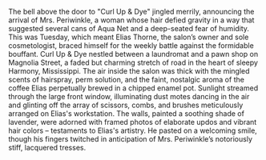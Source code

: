 The bell above the door to "Curl Up & Dye" jingled merrily, announcing the arrival of Mrs. Periwinkle, a woman whose hair defied gravity in a way that suggested several cans of Aqua Net and a deep-seated fear of humidity.  This was Tuesday, which meant Elias Thorne, the salon’s owner and sole cosmetologist, braced himself for the weekly battle against the formidable bouffant. Curl Up & Dye nestled between a laundromat and a pawn shop on Magnolia Street, a faded but charming stretch of road in the heart of sleepy Harmony, Mississippi.  The air inside the salon was thick with the mingled scents of hairspray, perm solution, and the faint, nostalgic aroma of the coffee Elias perpetually brewed in a chipped enamel pot.  Sunlight streamed through the large front window, illuminating dust motes dancing in the air and glinting off the array of scissors, combs, and brushes meticulously arranged on Elias's workstation. The walls, painted a soothing shade of lavender, were adorned with framed photos of elaborate updos and vibrant hair colors – testaments to Elias's artistry.  He pasted on a welcoming smile, though his fingers twitched in anticipation of Mrs. Periwinkle’s notoriously stiff, lacquered tresses.
